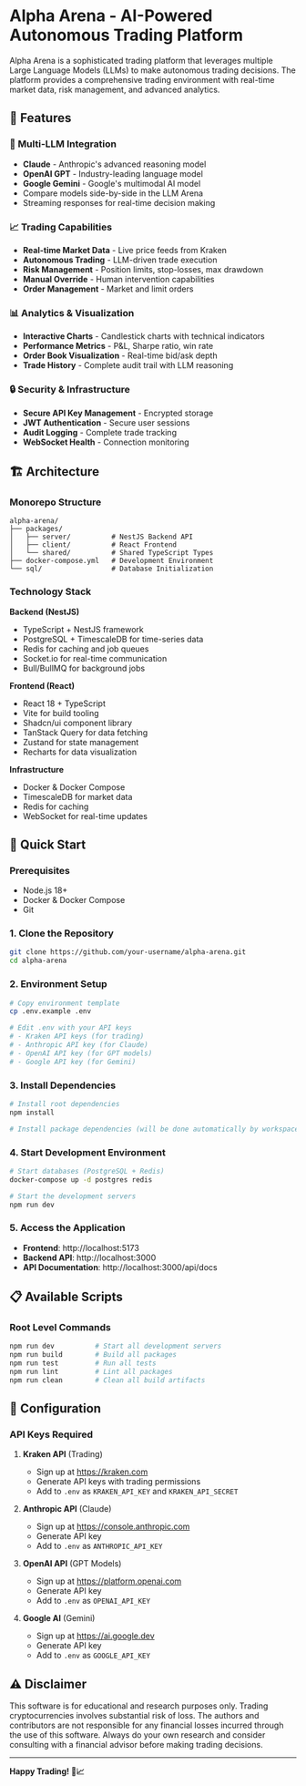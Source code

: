 # Alpha Arena - AI-Powered Autonomous Trading Platform

Alpha Arena is a sophisticated trading platform that leverages multiple Large Language Models (LLMs) to make autonomous trading decisions. The platform provides a comprehensive trading environment with real-time market data, risk management, and advanced analytics.

## 🚀 Features

### 🤖 Multi-LLM Integration
- **Claude** - Anthropic's advanced reasoning model
- **OpenAI GPT** - Industry-leading language model
- **Google Gemini** - Google's multimodal AI model
- Compare models side-by-side in the LLM Arena
- Streaming responses for real-time decision making

### 📈 Trading Capabilities
- **Real-time Market Data** - Live price feeds from Kraken
- **Autonomous Trading** - LLM-driven trade execution
- **Risk Management** - Position limits, stop-losses, max drawdown
- **Manual Override** - Human intervention capabilities
- **Order Management** - Market and limit orders

### 📊 Analytics & Visualization
- **Interactive Charts** - Candlestick charts with technical indicators
- **Performance Metrics** - P&L, Sharpe ratio, win rate
- **Order Book Visualization** - Real-time bid/ask depth
- **Trade History** - Complete audit trail with LLM reasoning

### 🔒 Security & Infrastructure
- **Secure API Key Management** - Encrypted storage
- **JWT Authentication** - Secure user sessions
- **Audit Logging** - Complete trade tracking
- **WebSocket Health** - Connection monitoring

## 🏗️ Architecture

### Monorepo Structure
```
alpha-arena/
├── packages/
│   ├── server/          # NestJS Backend API
│   ├── client/          # React Frontend
│   └── shared/          # Shared TypeScript Types
├── docker-compose.yml   # Development Environment
└── sql/                 # Database Initialization
```

### Technology Stack

**Backend (NestJS)**
- TypeScript + NestJS framework
- PostgreSQL + TimescaleDB for time-series data
- Redis for caching and job queues
- Socket.io for real-time communication
- Bull/BullMQ for background jobs

**Frontend (React)**
- React 18 + TypeScript
- Vite for build tooling
- Shadcn/ui component library
- TanStack Query for data fetching
- Zustand for state management
- Recharts for data visualization

**Infrastructure**
- Docker & Docker Compose
- TimescaleDB for market data
- Redis for caching
- WebSocket for real-time updates

## 🚀 Quick Start

### Prerequisites
- Node.js 18+
- Docker & Docker Compose
- Git

### 1. Clone the Repository
```bash
git clone https://github.com/your-username/alpha-arena.git
cd alpha-arena
```

### 2. Environment Setup
```bash
# Copy environment template
cp .env.example .env

# Edit .env with your API keys
# - Kraken API keys (for trading)
# - Anthropic API key (for Claude)
# - OpenAI API key (for GPT models)
# - Google API key (for Gemini)
```

### 3. Install Dependencies
```bash
# Install root dependencies
npm install

# Install package dependencies (will be done automatically by workspaces)
```

### 4. Start Development Environment
```bash
# Start databases (PostgreSQL + Redis)
docker-compose up -d postgres redis

# Start the development servers
npm run dev
```

### 5. Access the Application
- **Frontend**: http://localhost:5173
- **Backend API**: http://localhost:3000
- **API Documentation**: http://localhost:3000/api/docs

## 📋 Available Scripts

### Root Level Commands
```bash
npm run dev          # Start all development servers
npm run build        # Build all packages
npm run test         # Run all tests
npm run lint         # Lint all packages
npm run clean        # Clean all build artifacts
```

## 🔧 Configuration

### API Keys Required

1. **Kraken API** (Trading)
   - Sign up at https://kraken.com
   - Generate API keys with trading permissions
   - Add to `.env` as `KRAKEN_API_KEY` and `KRAKEN_API_SECRET`

2. **Anthropic API** (Claude)
   - Sign up at https://console.anthropic.com
   - Generate API key
   - Add to `.env` as `ANTHROPIC_API_KEY`

3. **OpenAI API** (GPT Models)
   - Sign up at https://platform.openai.com
   - Generate API key
   - Add to `.env` as `OPENAI_API_KEY`

4. **Google AI** (Gemini)
   - Sign up at https://ai.google.dev
   - Generate API key
   - Add to `.env` as `GOOGLE_API_KEY`

## ⚠️ Disclaimer

This software is for educational and research purposes only. Trading cryptocurrencies involves substantial risk of loss. The authors and contributors are not responsible for any financial losses incurred through the use of this software. Always do your own research and consider consulting with a financial advisor before making trading decisions.

---

**Happy Trading! 🚀📈**